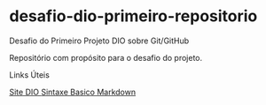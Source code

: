 # desafio-dio-primeiro-repositorio
 Desafio do Primeiro Projeto DIO sobre Git/GitHub 

 Repositório com propósito para o desafio do projeto.

 Links Úteis

 [Site DIO ](https://dio.me/sign-up?ref=1KUL1365JQ)
 [Sintaxe Basico Markdown](https://www.markdownguide.org/basic-syntax/)
